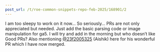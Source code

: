 ```yaml
---
post_url: /t/roe-common-snippets-repo-feb-2025/168901/2
---
```

I am too sleepy to work on it now… So seriously… PRs are not only appreciated but needed. Just add the basic parsing code or image manipulation for ga5. I will try and add in the morning but who doesn’t like Good PRs? Also mentioning [@23f2005325](/u/23f2005325) (Aishik) here for his wonderful PR which I have now merged.